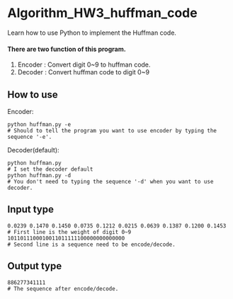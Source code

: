 # Algorithm_HW3_huffman_code
Learn how to use Python to implement the Huffman code.

#### There are two function of this program.

1. Encoder : Convert digit 0~9 to huffman code.
2. Decoder : Convert huffman code to digit 0~9

## How to use

Encoder:

    python huffman.py -e
    # Should to tell the program you want to use encoder by typing the sequence '-e'.

Decoder(default):

    python huffman.py     
    # I set the decoder default
    python huffman.py -d  
    # You don't need to typing the sequence '-d' when you want to use decoder.

## Input type

    0.0239 0.1470 0.1450 0.0735 0.1212 0.0215 0.0639 0.1387 0.1200 0.1453  
    # First line is the weight of digit 0~9
    1011011100010011011111100000000000000  
    # Second line is a sequence need to be encode/decode.

## Output type

    886277341111  
    # The sequence after encode/decode.
